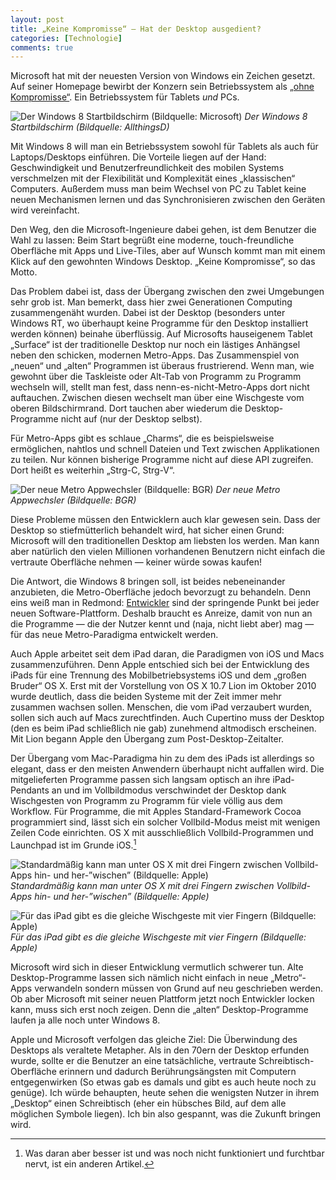 ```yaml
---
layout: post
title: „Keine Kompromisse“ – Hat der Desktop ausgedient?
categories: [Technologie]
comments: true
---
```

Microsoft hat mit der neuesten Version von Windows ein Zeichen gesetzt. Auf seiner Homepage bewirbt der Konzern sein Betriebssystem als [„ohne Kompromisse“](http://www.microsoft.com/de-at/windows/business/benefits/productivity.aspx). Ein Betriebssystem für Tablets *und* PCs.
 <!-- more -->

![Der Windows 8 Startbildschirm (Bildquelle: Microsoft)](https://dl.dropboxusercontent.com/u/11079930/Artikelbilder/Windows_8_Start_Screen.png)
*Der Windows 8 Startbildschirm (Bildquelle: AllthingsD)*

Mit Windows 8 will man ein Betriebssystem sowohl für Tablets als auch für Laptops/Desktops einführen. Die Vorteile liegen auf der Hand: Geschwindigkeit und Benutzerfreundlichkeit des mobilen Systems verschmelzen mit der Flexibilität und Komplexität eines „klassischen“ Computers. Außerdem muss man beim Wechsel von PC zu Tablet keine neuen Mechanismen lernen und das Synchronisieren zwischen den Geräten wird vereinfacht.

Den Weg, den die Microsoft-Ingenieure dabei gehen, ist dem Benutzer die Wahl zu lassen: Beim Start begrüßt eine moderne, touch-freundliche Oberfläche mit Apps und Live-Tiles, aber auf Wunsch kommt man mit einem Klick auf den gewohnten Windows Desktop. „Keine Kompromisse“, so das Motto.

Das Problem dabei ist, dass der Übergang zwischen den zwei Umgebungen sehr grob ist. Man bemerkt, dass hier zwei Generationen Computing zusammengenäht wurden. Dabei ist der Desktop (besonders unter Windows RT, wo überhaupt keine Programme für den Desktop installiert werden können) beinahe überflüssig. Auf Microsofts hauseigenem Tablet „Surface“ ist der traditionelle Desktop nur noch ein lästiges Anhängsel neben den schicken, modernen Metro-Apps. Das Zusammenspiel von „neuen“ und „alten“ Programmen ist überaus frustrierend. Wenn man, wie gewohnt über die Taskleiste oder Alt-Tab von Programm zu Programm wechseln will, stellt man fest, dass nenn-es-nicht-Metro-Apps dort nicht auftauchen. Zwischen diesen wechselt man über eine Wischgeste vom oberen Bildschirmrand. Dort tauchen aber wiederum die Desktop-Programme nicht auf (nur der Desktop selbst).

Für Metro-Apps gibt es schlaue „Charms“, die es beispielsweise ermöglichen, nahtlos und schnell Dateien und Text zwischen Applikationen zu teilen. Nur können bisherige Programme nicht auf diese API zugreifen. Dort heißt es weiterhin „Strg-C, Strg-V“.

![Der neue Metro Appwechsler (Bildquelle: BGR)](https://dl.dropboxusercontent.com/u/11079930/Artikelbilder/Windows%208%20Appwechsler.jpg)
*Der neue Metro Appwechsler (Bildquelle: BGR)*

Diese Probleme müssen den Entwicklern auch klar gewesen sein. Dass der Desktop so stiefmütterlich behandelt wird, hat sicher einen Grund: Microsoft will den traditionellen Desktop am liebsten los werden. Man kann aber natürlich den vielen Millionen vorhandenen Benutzern nicht einfach die vertraute Oberfläche nehmen — keiner würde sowas kaufen! 

Die Antwort, die Windows 8 bringen soll, ist beides nebeneinander anzubieten, die Metro-Oberfläche jedoch bevorzugt zu behandeln. Denn eins weiß man in Redmond: [Entwickler](https://www.youtube.com/watch?v=wvsboPUjrGc) sind der springende Punkt bei jeder neuen Software-Plattform. Deshalb braucht es Anreize, damit von nun an die Programme — die der Nutzer kennt und (naja, nicht liebt aber) mag — für das neue Metro-Paradigma entwickelt werden.

Auch Apple arbeitet seit dem iPad daran, die Paradigmen von iOS und Macs zusammenzuführen. Denn Apple entschied sich bei der Entwicklung des iPads für eine Trennung des Mobilbetriebsystems iOS und dem „großen Bruder“ OS X. Erst mit der Vorstellung von OS X 10.7 Lion im Oktober 2010 wurde deutlich, dass die beiden Systeme mit der Zeit immer mehr zusammen wachsen sollen. Menschen, die vom iPad verzaubert wurden, sollen sich auch auf Macs zurechtfinden. Auch Cupertino muss der Desktop (den es beim iPad schließlich nie gab) zunehmend altmodisch erscheinen. Mit Lion begann Apple den Übergang zum Post-Desktop-Zeitalter.

Der Übergang vom Mac-Paradigma hin zu dem des iPads ist allerdings so elegant, dass er den meisten Anwendern überhaupt nicht auffallen wird. Die mitgelieferten Programme passen sich langsam optisch an ihre iPad-Pendants an und im Vollbildmodus verschwindet der Desktop dank Wischgesten von Programm zu Programm für viele völlig aus dem Workflow. 
Für Programme, die mit Apples Standard-Framework Cocoa programmiert sind, lässt sich ein solcher Vollbild-Modus meist mit wenigen Zeilen Code einrichten.
OS X mit ausschließlich Vollbild-Programmen und Launchpad ist im Grunde iOS.[^1]

![Standardmäßig kann man unter OS X mit drei Fingern zwischen Vollbild-Apps hin- und her-”wischen” (Bildquelle: Apple)](https://dl.dropboxusercontent.com/u/11079930/Artikelbilder/Wischgeste%20Systemeinstellungen.tiff)
*Standardmäßig kann man unter OS X mit drei Fingern zwischen Vollbild-Apps hin- und her-”wischen” (Bildquelle: Apple)*

![Für das iPad gibt es die gleiche Wischgeste mit vier Fingern (Bildquelle: Apple)](https://dl.dropboxusercontent.com/u/11079930/Artikelbilder/ipad-wischgeste.jpg)
*Für das iPad gibt es die gleiche Wischgeste mit vier Fingern (Bildquelle: Apple)*

Microsoft wird sich in dieser Entwicklung vermutlich schwerer tun. Alte Desktop-Programme lassen sich nämlich nicht einfach in neue „Metro“-Apps verwandeln sondern müssen von Grund auf neu geschrieben werden. Ob aber Microsoft mit seiner neuen Plattform jetzt noch Entwickler locken kann, muss sich erst noch zeigen. Denn die „alten“ Desktop-Programme laufen ja alle noch unter Windows 8.

Apple und Microsoft verfolgen das gleiche Ziel: Die Überwindung des Desktops als veraltete Metapher. Als in den 70ern der Desktop erfunden wurde, sollte er die Benutzer an eine tatsächliche, vertraute Schreibtisch-Oberfläche erinnern und dadurch Berührungsängsten mit Computern entgegenwirken (So etwas gab es damals und gibt es auch heute noch zu genüge). Ich würde behaupten, heute sehen die wenigsten Nutzer in ihrem „Desktop“ einen Schreibtisch (eher ein hübsches Bild, auf dem alle möglichen Symbole liegen). Ich bin also gespannt, was die Zukunft bringen wird.

[^1]: Was daran aber besser ist und was noch nicht funktioniert und furchtbar nervt, ist ein anderen Artikel.